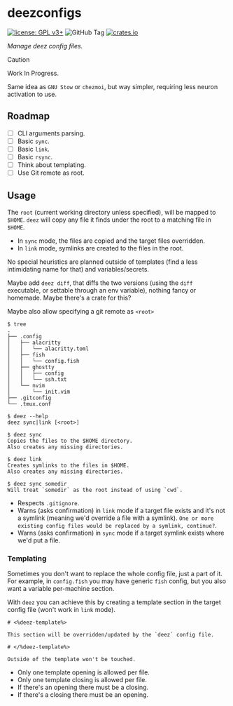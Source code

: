 # deezconfigs

[![license: GPL v3+](https://img.shields.io/badge/license-GPLv3+-blue)](https://www.gnu.org/licenses/gpl-3.0)
![GitHub Tag](https://img.shields.io/github/v/tag/qrichert/deezconfigs?sort=semver&filter=*.*.*&label=release)
[![crates.io](https://img.shields.io/crates/d/deezconfigs?logo=rust&logoColor=white&color=orange)](https://crates.io/crates/deezconfigs)

_Manage deez config files._

> [!CAUTION]
>
> Work In Progress.

Same idea as `GNU Stow` or `chezmoi`, but way simpler, requiring less
neuron activation to use.

## Roadmap

- [ ] CLI arguments parsing.
- [ ] Basic `sync`.
- [ ] Basic `link`.
- [ ] Basic `rsync`.
- [ ] Think about templating.
- [ ] Use Git remote as root.

## Usage

The `root` (current working directory unless specified), will be mapped
to `$HOME`. `deez` will copy any file it finds under the root to a
matching file in `$HOME`.

- In `sync` mode, the files are copied and the target files overridden.
- In `link` mode, symlinks are created to the files in the root.

No special heuristics are planned outside of templates (find a less
intimidating name for that) and variables/secrets.

Maybe add `deez diff`, that diffs the two versions (using the `diff`
executable, or settable through an env variable), nothing fancy or
homemade. Maybe there's a crate for this?

Maybe also allow specifying a git remote as `<root>`

```console
$ tree
.
├── .config
│   ├── alacritty
│   │   └── alacritty.toml
│   ├── fish
│   │   └── config.fish
│   ├── ghostty
│   │   ├── config
│   │   └── ssh.txt
│   └── nvim
│       └── init.vim
├── .gitconfig
└── .tmux.conf
```

```console
$ deez --help
deez sync|link [<root>]

$ deez sync
Copies the files to the $HOME directory.
Also creates any missing directories.

$ deez link
Creates symlinks to the files in $HOME.
Also creates any missing directories.

$ deez sync somedir
Will treat `somedir` as the root instead of using `cwd`.
```

- Respects `.gitignore`.
- Warns (asks confirmation) in `link` mode if a target file exists and
  it's not a symlink (meaning we'd override a file with a symlink).
  `One or more existing config files would be replaced by a symlink, continue?`.
- Warns (asks confirmation) in `sync` mode if a target symlink exists
  where we'd put a file.

### Templating

Sometimes you don't want to replace the whole config file, just a part
of it. For example, in `config.fish` you may have generic `fish` config,
but you also want a variable per-machine section.

With `deez` you can achieve this by creating a template section in the
target config file (won't work in `link` mode).

```
# <%deez-template%>

This section will be overridden/updated by the `deez` config file.

# </%deez-template%>

Outside of the template won't be touched.
```

- Only one template opening is allowed per file.
- Only one template closing is allowed per file.
- If there's an opening there must be a closing.
- If there's a closing there must be an opening.
